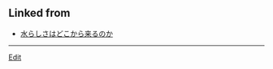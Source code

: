 ## Linked from

* [水らしさはどこから来るのか](水らしさはどこから来るのか.md)


----
[Edit](https://github.com/vitroid/vitroid.github.io/edit/master/MD/非晶子.md)
